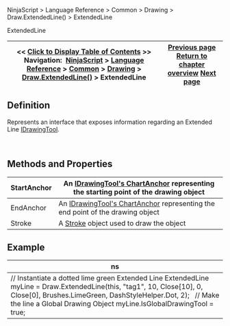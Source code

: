 ﻿


NinjaScript \> Language Reference \> Common \> Drawing \> Draw.ExtendedLine() \> ExtendedLine






















ExtendedLine







| \<\< [Click to Display Table of Contents](extendedline.md) \>\> **Navigation:**     [NinjaScript](ninjascript.md) \> [Language Reference](language_reference_wip.md) \> [Common](common.md) \> [Drawing](drawing.md) \> [Draw.ExtendedLine()](draw_extendedline.md) \> ExtendedLine | [Previous page](draw_extendedline.md) [Return to chapter overview](draw_extendedline.md) [Next page](draw_fibonaccicircle.md) |
| --- | --- |











## Definition


Represents an interface that exposes information regarding an Extended Line [IDrawingTool](idrawingtool.md).


 


## Methods and Properties




| StartAnchor | An [IDrawingTool's ChartAnchor](idrawingtool.htm#chartanchor) representing the starting point of the drawing object |
| --- | --- |
| EndAnchor | An [IDrawingTool's ChartAnchor](idrawingtool.htm#chartanchor) representing the end point of the drawing object |
| Stroke | A [Stroke](stroke_class.md) object used to draw the object |



## 


## 


## Example




| ns |
| --- |
| // Instantiate a dotted lime green Extended Line ExtendedLine myLine \= Draw.ExtendedLine(this, "tag1", 10, Close\[10], 0, Close\[0], Brushes.LimeGreen, DashStyleHelper.Dot, 2);   // Make the line a Global Drawing Object myLine.IsGlobalDrawingTool \= true; |










